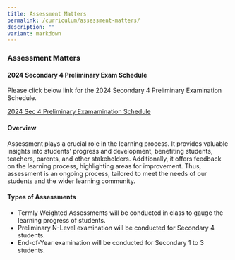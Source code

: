 ```yaml
---
title: Assessment Matters
permalink: /curriculum/assessment-matters/
description: ""
variant: markdown
---
```

### Assessment Matters

#### 2024 Secondary 4 Preliminary Exam Schedule

Please click below link for the 2024 Secondary 4 Preliminary Examination Schedule.

[2024 Sec 4 Preliminary Examamination Schedule](\files\2024_sec_4_prelim.pdf)

#### Overview

Assessment plays a crucial role in the learning process. It provides valuable insights into students' progress and development, benefiting students, teachers, parents, and other stakeholders. Additionally, it offers feedback on the learning process, highlighting areas for improvement. Thus, assessment is an ongoing process, tailored to meet the needs of our students and the wider learning community.  
  
#### Types of Assessments

*   Termly Weighted Assessments will be conducted in class to gauge the learning progress of students.
*   Preliminary N-Level examination will be conducted for Secondary 4 students.
*   End-of-Year examination will be conducted for Secondary 1 to 3 students.
